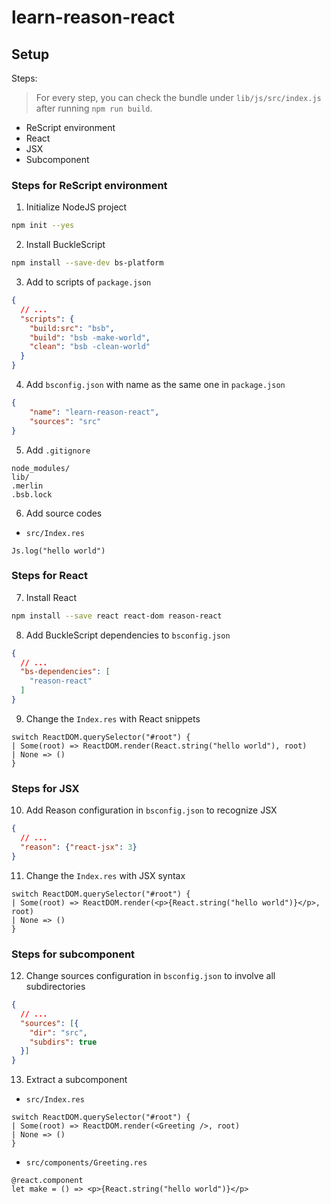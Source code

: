 # learn-reason-react

## Setup

Steps:

> For every step, you can check the bundle under `lib/js/src/index.js` after running `npm run build`.

- ReScript environment
- React
- JSX
- Subcomponent

### Steps for ReScript environment

1. Initialize NodeJS project

```bash
npm init --yes
```

2. Install BuckleScript

```bash
npm install --save-dev bs-platform
```

3. Add to scripts of `package.json`

```json
{
  // ...
  "scripts": {
    "build:src": "bsb",
    "build": "bsb -make-world",
    "clean": "bsb -clean-world"
  }
}
```

4. Add `bsconfig.json` with name as the same one in `package.json`

```json
{
    "name": "learn-reason-react",
    "sources": "src"
}
```

5. Add `.gitignore`

```
node_modules/
lib/
.merlin
.bsb.lock
```

6. Add source codes

  - `src/Index.res`
  ```rescript
  Js.log("hello world")
  ```

### Steps for React

7. Install React

```bash
npm install --save react react-dom reason-react
```

8. Add BuckleScript dependencies to `bsconfig.json`

```json
{
  // ...
  "bs-dependencies": [
    "reason-react"
  ]
}
```

9. Change the `Index.res` with React snippets

```rescript
switch ReactDOM.querySelector("#root") {
| Some(root) => ReactDOM.render(React.string("hello world"), root)
| None => ()
}
```

### Steps for JSX

10. Add Reason configuration in `bsconfig.json` to recognize JSX

```json
{
  // ...
  "reason": {"react-jsx": 3}
}
```

11. Change the `Index.res` with JSX syntax

```rescript
switch ReactDOM.querySelector("#root") {
| Some(root) => ReactDOM.render(<p>{React.string("hello world")}</p>, root)
| None => ()
}
```

### Steps for subcomponent

12. Change sources configuration in `bsconfig.json` to involve all subdirectories

```json
{
  // ...
  "sources": [{
    "dir": "src",
    "subdirs": true
  }]
}
```

13. Extract a subcomponent

  - `src/Index.res`
  ```rescript
  switch ReactDOM.querySelector("#root") {
  | Some(root) => ReactDOM.render(<Greeting />, root)
  | None => ()
  }
  ```

  - `src/components/Greeting.res`
  ```rescript
  @react.component
  let make = () => <p>{React.string("hello world")}</p>
  ```